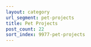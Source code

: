 ```yaml
---
layout: category
url_segment: pet-projects
title: Pet Projects
post_count: 22
sort_index: 9977-pet-projects
---
```



